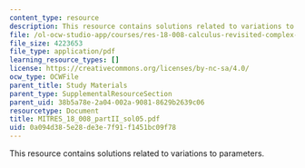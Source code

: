 ```yaml
---
content_type: resource
description: This resource contains solutions related to variations to parameters.
file: /ol-ocw-studio-app/courses/res-18-008-calculus-revisited-complex-variables-differential-equations-and-linear-algebra-fall-2011/0a094d385e28de3e7f91f1451bc09f78_MITRES_18_008_partII_sol05.pdf
file_size: 4223653
file_type: application/pdf
learning_resource_types: []
license: https://creativecommons.org/licenses/by-nc-sa/4.0/
ocw_type: OCWFile
parent_title: Study Materials
parent_type: SupplementalResourceSection
parent_uid: 38b5a78e-2a04-002a-9081-8629b2639c06
resourcetype: Document
title: MITRES_18_008_partII_sol05.pdf
uid: 0a094d38-5e28-de3e-7f91-f1451bc09f78
---
```

This resource contains solutions related to variations to parameters.
